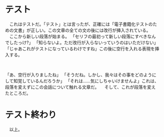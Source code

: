 # テスト
　これはテストだ。「テスト」とは言ったが、正確には「電子書籍化テストのための文書」が正しい。この文章の全ての文の後には改行が挿入されている。
　ここから新しい段落が始まる。
「セリフの最初って新しい段落にすべきなんでしたっけ?」
「知らないよ。ただ改行が入らないっていうのはいただけない」
「じゃあこれがテストになっているわけですね」この後に空行を入れる表現を挿入する。

<p><br /></p>

「あ、空行が入りましたね」
「そうだね。しかし、我々はその事をどのようにして知覚しているんだろうか」
「それは……気にしちゃいけませんよ」これは、段落を変えずにこの会話について触れる文章だ。
　そして、これが段落を変えたところだ。

# テスト終わり
　以上。